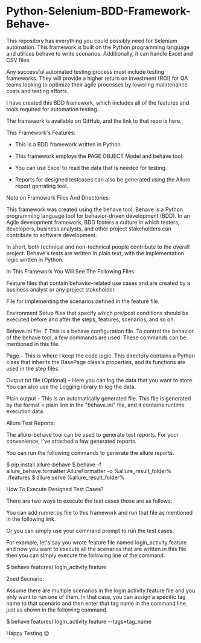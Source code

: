 # Python-Selenium-BDD-Framework-Behave-
This repository has everything you could possibly need for Selenium automation.
This framework is built on the Python programming language and utilises behave to write scenarios. 
Additionally, it can handle Excel and CSV files.


Any successful automated testing process must include testing frameworks. They will provide a higher return on investment (ROI) for QA teams looking to optimize their agile processes by lowering maintenance costs and testing efforts. 

 

I have created this BDD framework, which includes all of the features and tools required for automation testing. 

  

The framework is available on GitHub, and the link to that repo is here. 

  

This Framework's Features: 

  

- This is a BDD framework written in Python. 

  

- This framework employs the PAGE OBJECT Model and behave tool. 

  

- You can use Excel to read the data that is needed for testing. 

  

- Reports for designed testcases can also be generated using the Allure report genrating tool. 

 

Note on Framework Files And Directories: 

 

This framework was created using the behave tool. Behave is a Python programming language tool for behavior-driven development (BDD). In an Agile development framework, BDD fosters a culture in which testers, developers, business analysts, and other project stakeholders can contribute to software development. 

  

In short, both technical and non-technical people contribute to the overall project. Behave's tests are written in plain text, with the implementation logic written in Python. 

  

In This Framework You Will See The Following Files: 

  

Feature files that contain behavior-related use cases and are created by a business analyst or any project stakeholder. 

  

File for implementing the scenarios defined in the feature file. 

  

Environment Setup files that specify which pre/post conditions should be executed before and after the steps, features, scenarios, and so on. 

Behave.ini file: T This is a behave configuration file. To control the behavior of the behave tool, a few commands are used. These commands can be mentioned in this file. 

Page – This is where I keep the code logic. This directory contains a Python class that inherits the BasePage class's properties, and its functions are used in the step files. 

Output.txt file (Optional) – Here you can log the data that you want to store. You can also use the Logging library to log the data.  

Plain.output - This is an automatically generated file. This file is generated by the format = plain line in the "behave.ini" file, and it contains runtime execution data. 

 

Allure Test Reports:  

 

The allure-behave tool can be used to generate test reports. For your convenience, I've attached a few generated reports. 

You can run the following commands to generate the allure reports.  

$ pip install allure-behave 
$ behave -f allure_behave.formatter:AllureFormatter -o %allure_result_folder% ./features 
$ allure serve %allure_result_folder% 

 

How To Execute Designed Test Cases?  

 

There are two ways to execute the test cases those are as follows:  

You can add runner.py file to this framework and run that file as mentioned in the following link.  

Or you can simply use your command prompt to run the test cases.  

For example, let's say you wrote feature file named login_activity.feature and now you want to execute all the scenarios that are written in this file then you can simply execute the following line of the command.  

$ behave features/ login_activity.feature 

2ned Secnario:  

Assume there are multiple scenarios in the login activity.feature file and you only want to run one of them. In that case, you can assign a specific tag name to that scenario and then enter that tag name in the command line. just as shown in the following command. 

$ behave features/ login_activity.feature --tags=tag_name 

 

Happy Testing 😉  

 
